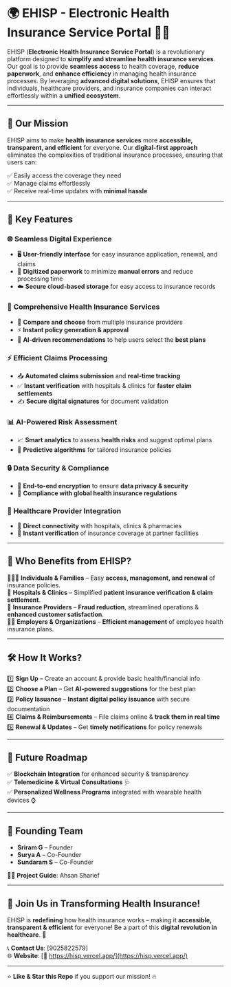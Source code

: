 # 🌍 **EHISP - Electronic Health Insurance Service Portal** 🏥💙  

EHISP (**Electronic Health Insurance Service Portal**) is a revolutionary platform designed to **simplify and streamline health insurance services**. Our goal is to provide **seamless access** to health coverage, **reduce paperwork**, and **enhance efficiency** in managing health insurance processes. By leveraging **advanced digital solutions**, EHISP ensures that individuals, healthcare providers, and insurance companies can interact effortlessly within a **unified ecosystem**.  

---

## 🎯 **Our Mission**  
EHISP aims to make **health insurance services** more **accessible, transparent, and efficient** for everyone. Our **digital-first approach** eliminates the complexities of traditional insurance processes, ensuring that users can:  

✅ Easily access the coverage they need  
✅ Manage claims effortlessly  
✅ Receive real-time updates with **minimal hassle**  

---

## 🚀 **Key Features**  

### 🌐 **Seamless Digital Experience**  
- 🖥️ **User-friendly interface** for easy insurance application, renewal, and claims  
- 📑 **Digitized paperwork** to minimize **manual errors** and reduce processing time  
- ☁️ **Secure cloud-based storage** for easy access to insurance records  

### 🏥 **Comprehensive Health Insurance Services**  
- 🔄 **Compare and choose** from multiple insurance providers  
- ⚡ **Instant policy generation & approval**  
- 🤖 **AI-driven recommendations** to help users select the **best plans**  

### ⚡ **Efficient Claims Processing**  
- 📤 **Automated claims submission** and **real-time tracking**  
- ✅ **Instant verification** with hospitals & clinics for **faster claim settlements**  
- ✍️ **Secure digital signatures** for document validation  

### 📊 **AI-Powered Risk Assessment**  
- 📈 **Smart analytics** to assess **health risks** and suggest optimal plans  
- 🧠 **Predictive algorithms** for tailored insurance policies  

### 🔒 **Data Security & Compliance**  
- 🔐 **End-to-end encryption** to ensure **data privacy & security**  
- 📜 **Compliance with global health insurance regulations**  

### 🤝 **Healthcare Provider Integration**  
- 🏥 **Direct connectivity** with hospitals, clinics & pharmacies  
- 🔄 **Instant verification** of insurance coverage at partner facilities  

---

## 🎯 **Who Benefits from EHISP?**  

👨‍👩‍👧 **Individuals & Families** – Easy **access, management, and renewal** of insurance policies.  
🏥 **Hospitals & Clinics** – Simplified **patient insurance verification & claim settlement**.  
🏦 **Insurance Providers** – **Fraud reduction**, streamlined operations & **enhanced customer satisfaction**.  
👨‍💼 **Employers & Organizations** – **Efficient management** of employee health insurance plans.  

---

## 🛠️ **How It Works?**  

1️⃣ **Sign Up** – Create an account & provide basic health/financial info  
2️⃣ **Choose a Plan** – Get **AI-powered suggestions** for the best plan  
3️⃣ **Policy Issuance** – **Instant digital policy issuance** with secure documentation  
4️⃣ **Claims & Reimbursements** – File claims online & **track them in real time**  
5️⃣ **Renewal & Updates** – Get **timely notifications** for policy renewals  

---

## 🚀 **Future Roadmap**  

✅ **Blockchain Integration** for enhanced security & transparency  
✅ **Telemedicine & Virtual Consultations** 🩺  
✅ **Personalized Wellness Programs** integrated with wearable health devices ⌚  

---

## 👥 **Founding Team**  

- **Sriram G** – Founder  
- **Surya A** – Co-Founder  
- **Sundaram S** – Co-Founder  

🧑‍🏫 **Project Guide**: Ahsan Sharief  

---

## 📩 **Join Us in Transforming Health Insurance!**  

EHISP is **redefining** how health insurance works – making it **accessible, transparent & efficient** for everyone! Be a part of this **digital revolution in healthcare**. 🚀  

📞 **Contact Us**: [9025822579]  
🌐 **Website**: [🔗 https://hisp.vercel.app/](https://hisp.vercel.app/)  

---

⭐ **Like & Star this Repo** if you support our mission! 🔥  
